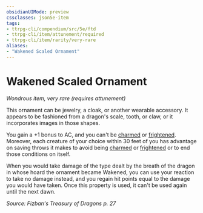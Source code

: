 ```yaml
---
obsidianUIMode: preview
cssclasses: json5e-item
tags:
- ttrpg-cli/compendium/src/5e/ftd
- ttrpg-cli/item/attunement/required
- ttrpg-cli/item/rarity/very-rare
aliases: 
- "Wakened Scaled Ornament"
---
```

# Wakened Scaled Ornament
*Wondrous item, very rare (requires attunement)*  



This ornament can be jewelry, a cloak, or another wearable accessory. It appears to be fashioned from a dragon's scale, tooth, or claw, or it incorporates images in those shapes.

You gain a +1 bonus to AC, and you can't be [charmed](Інструменти%20ДМ/CLI/rules/conditions.md#Charmed) or [frightened](Інструменти%20ДМ/CLI/rules/conditions.md#Frightened). Moreover, each creature of your choice within 30 feet of you has advantage on saving throws it makes to avoid being [charmed](Інструменти%20ДМ/CLI/rules/conditions.md#Charmed) or [frightened](Інструменти%20ДМ/CLI/rules/conditions.md#Frightened) or to end those conditions on itself.

When you would take damage of the type dealt by the breath of the dragon in whose hoard the ornament became Wakened, you can use your reaction to take no damage instead, and you regain hit points equal to the damage you would have taken. Once this property is used, it can't be used again until the next dawn.

*Source: Fizban's Treasury of Dragons p. 27*
